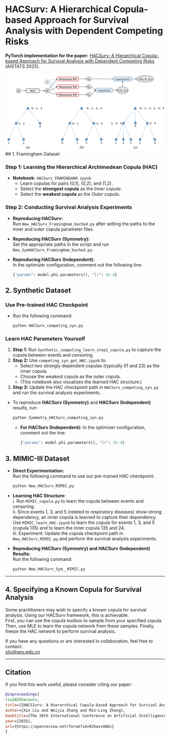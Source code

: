 # HACSurv: A Hierarchical Copula-based Approach for Survival Analysis with Dependent Competing Risks

**PyTorch implementation for the paper:** [HACSurv: A Hierarchical Copula-based Approach for Survival Analysis with Dependent Competing Risks](https://arxiv.org/abs/2410.15180) (AISTATS 2025).

<div align="center">
  <img src="github_HACSurv.png" width="700px" />
</div>
## 1. Framingham Dataset

### Step 1: Learning the Hierarchical Archimedean Copula (HAC)
- **Notebook:** `HACSurv_FRAMINGHAM.ipynb`
  - Learn copulas for pairs (0,1), (0,2), and (1,2).
  - Select the **strongest copula** as the *Inner copula*.
  - Select the **weakest copula** as the *Outer copula*.

### Step 2: Conducting Survival Analysis Experiments
- **Reproducing HACSurv:**  
  Run `New_HACSurv_FramingHam_bached.py` after setting the paths to the inner and outer copula parameter files.

- **Reproducing HACSurv (Symmetry):**  
  Set the appropriate paths in the script and run `New_SymHACSurv_FramingHam_bached.py`.

- **Reproducing HACSurv (Independent):**  
  In the optimizer configuration, comment out the following line:
  ```python
  {"params": model.phi.parameters(), "lr": 5e-4}
## 2. Synthetic Dataset

### Use Pre-trained HAC Checkpoint
- Run the following command:
  ```bash
  python HACSurv_competing_syn.py
  ```

### Learn HAC Parameters Yourself
1. **Step 1:** Run `Synthetic_competing_learn_step1_copula.py` to capture the copula between events and censoring.
2. **Step 2:** Use `competing_syn_get_HAC.ipynb` to:
   - Select two strongly dependent copulas (typically 01 and 23) as the inner copula.
   - Choose the weakest copula as the outer copula.
   - (This notebook also visualizes the learned HAC structure.)
3. **Step 3:** Update the HAC checkpoint path in `HACSurv_competing_syn.py` and run the survival analysis experiments.

- To reproduce **HACSurv (Symmetry)** and **HACSurv (Independent)** results, run:
  ```bash
  python Symmetry_HACSurv_competing_syn.py
  ```
  - **For HACSurv (Independent):** In the optimizer configuration, comment out the line:
    ```python
    {"params": model.phi.parameters(), "lr": 5e-4}
    ```


## 3. MIMIC-III Dataset

- **Direct Experimentation:**  
  Run the following command to use our pre-trained HAC checkpoint:
  
  ```bash
  python New_HACSurv_MIMIC.py
  ```

- **Learning HAC Structure:**  
  i. Run `MIMIC_copula.py` to learn the copula between events and censoring.  
  ii. Since events 1, 3, and 5 (related to respiratory diseases) show strong dependency, an inner copula is learned to capture their dependency. Use `MIMIC_learn_HAC.ipynb` to learn the copula for events 1, 3, and 5 (copula 135) and to learn the inner copula 135 and 24.  
  iii. Experiment: Update the copula checkpoint path in `New_HACSurv_MIMIC.py` and perform the survival analysis experiments.
  
- **Reproducing HACSurv (Symmetry) and HACSurv (Independent) Results:**  
  Run the following command:
  
  ```bash
  python New_HACSurv_Sym__MIMIC.py
  ```

---

## 4. Specifying a Known Copula for Survival Analysis

Some practitioners may wish to specify a known copula for survival analysis. Using our HACSurv framework, this is achievable.  
First, you can use the copula toolbox to sample from your specified copula. Then, use MLE to learn the copula network from these samples. Finally, freeze the HAC network to perform survival analysis.

If you have any questions or are interested in collaboration, feel free to contact:  
xliu@seu.edu.cn

---


## Citation

If you find this work useful, please consider citing our paper:
```bibtex
@inproceedings{
liu2025hacsurv,
title={{HACS}urv: A Hierarchical Copula-based Approach for Survival Analysis with Dependent Competing Risks},
author={Xin Liu and Weijia Zhang and Min-Ling Zhang},
booktitle={The 28th International Conference on Artificial Intelligence and Statistics},
year={2025},
url={https://openreview.net/forum?id=R2Xaxv4ADz}
}
```


